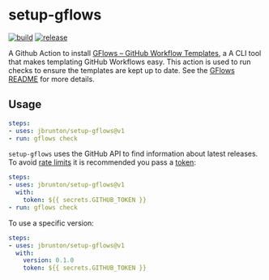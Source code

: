 # setup-gflows

[![build](https://github.com/jbrunton/setup-gflows/workflows/build/badge.svg?branch=develop)](https://github.com/jbrunton/setup-gflows/actions?query=branch%3Adevelop+workflow%3Abuild)
[![release](https://github.com/jbrunton/setup-gflows/workflows/release/badge.svg)](https://github.com/jbrunton/setup-gflows/actions?query=workflow%3Arelease)

A Github Action to install [GFlows – GitHub Workflow Templates](https://github.com/jbrunton/gflows), a A CLI tool that makes templating GitHub Workflows easy. This action is used to run checks to ensure the templates are kept up to date. See the [GFlows README](https://github.com/jbrunton/gflows/blob/develop/README.md) for more details.

## Usage

```yaml
steps:
- uses: jbrunton/setup-gflows@v1
- run: gflows check
```

`setup-gflows` uses the GitHub API to find information about latest releases. To avoid [rate limits](https://developer.github.com/v3/#rate-limiting) it is recommended you pass a [token](https://help.github.com/en/actions/configuring-and-managing-workflows/authenticating-with-the-github_token):

```yaml
steps:
- uses: jbrunton/setup-gflows@v1
  with:
    token: ${{ secrets.GITHUB_TOKEN }}
- run: gflows check
```

To use a specific version:

```yaml
steps:
- uses: jbrunton/setup-gflows@v1
  with:
    version: 0.1.0
    token: ${{ secrets.GITHUB_TOKEN }}
```
